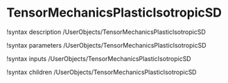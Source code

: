 <!-- MOOSE Documentation Stub: Remove this when content is added. -->

# TensorMechanicsPlasticIsotropicSD

!syntax description /UserObjects/TensorMechanicsPlasticIsotropicSD

!syntax parameters /UserObjects/TensorMechanicsPlasticIsotropicSD

!syntax inputs /UserObjects/TensorMechanicsPlasticIsotropicSD

!syntax children /UserObjects/TensorMechanicsPlasticIsotropicSD
